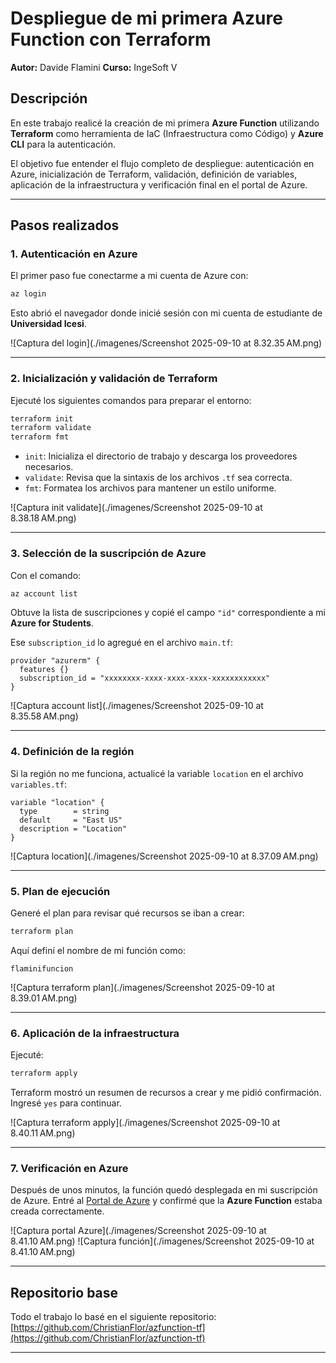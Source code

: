 # Despliegue de mi primera Azure Function con Terraform

**Autor:** Davide Flamini
**Curso:** IngeSoft V

## Descripción

En este trabajo realicé la creación de mi primera **Azure Function** utilizando **Terraform** como herramienta de IaC (Infraestructura como Código) y **Azure CLI** para la autenticación.

El objetivo fue entender el flujo completo de despliegue: autenticación en Azure, inicialización de Terraform, validación, definición de variables, aplicación de la infraestructura y verificación final en el portal de Azure.

---

## Pasos realizados

### 1. Autenticación en Azure

El primer paso fue conectarme a mi cuenta de Azure con:

```bash
az login
```

Esto abrió el navegador donde inicié sesión con mi cuenta de estudiante de **Universidad Icesi**.

![Captura del login](./imagenes/Screenshot 2025-09-10 at 8.32.35 AM.png)

---

### 2. Inicialización y validación de Terraform

Ejecuté los siguientes comandos para preparar el entorno:

```bash
terraform init
terraform validate
terraform fmt
```

* `init`: Inicializa el directorio de trabajo y descarga los proveedores necesarios.
* `validate`: Revisa que la sintaxis de los archivos `.tf` sea correcta.
* `fmt`: Formatea los archivos para mantener un estilo uniforme.

![Captura init validate](./imagenes/Screenshot 2025-09-10 at 8.38.18 AM.png)

---

### 3. Selección de la suscripción de Azure

Con el comando:

```bash
az account list
```

Obtuve la lista de suscripciones y copié el campo `"id"` correspondiente a mi **Azure for Students**.

Ese `subscription_id` lo agregué en el archivo `main.tf`:

```hcl
provider "azurerm" {
  features {}
  subscription_id = "xxxxxxxx-xxxx-xxxx-xxxx-xxxxxxxxxxxx"
}
```

![Captura account list](./imagenes/Screenshot 2025-09-10 at 8.35.58 AM.png)

---

### 4. Definición de la región

Si la región no me funciona, actualicé la variable `location` en el archivo `variables.tf`:

```hcl
variable "location" {
  type        = string
  default     = "East US"
  description = "Location"
}
```

![Captura location](./imagenes/Screenshot 2025-09-10 at 8.37.09 AM.png)

---

### 5. Plan de ejecución

Generé el plan para revisar qué recursos se iban a crear:

```bash
terraform plan
```

Aquí definí el nombre de mi función como:

```
flaminifuncion
```

![Captura terraform plan](./imagenes/Screenshot 2025-09-10 at 8.39.01 AM.png)

---

### 6. Aplicación de la infraestructura

Ejecuté:

```bash
terraform apply
```

Terraform mostró un resumen de recursos a crear y me pidió confirmación. Ingresé `yes` para continuar.

![Captura terraform apply](./imagenes/Screenshot 2025-09-10 at 8.40.11 AM.png)

---

### 7. Verificación en Azure

Después de unos minutos, la función quedó desplegada en mi suscripción de Azure.
Entré al [Portal de Azure](https://portal.azure.com/) y confirmé que la **Azure Function** estaba creada correctamente.

![Captura portal Azure](./imagenes/Screenshot 2025-09-10 at 8.41.10 AM.png)
![Captura función](./imagenes/Screenshot 2025-09-10 at 8.41.10 AM.png)

---

## Repositorio base

Todo el trabajo lo basé en el siguiente repositorio:
[https://github.com/ChristianFlor/azfunction-tf](https://github.com/ChristianFlor/azfunction-tf)

---


